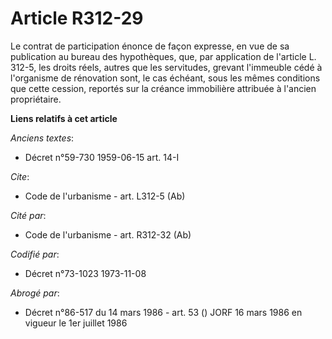 # Article R312-29

Le contrat de participation énonce de façon expresse, en vue de sa publication au bureau des hypothèques, que, par
application de l'article L. 312-5, les droits réels, autres que les servitudes, grevant l'immeuble cédé à l'organisme de
rénovation sont, le cas échéant, sous les mêmes conditions que cette cession, reportés sur la créance immobilière attribuée à
l'ancien propriétaire.

**Liens relatifs à cet article**

_Anciens textes_:

  - Décret n°59-730 1959-06-15 art. 14-I

_Cite_:

  - Code de l'urbanisme - art. L312-5 (Ab)

_Cité par_:

  - Code de l'urbanisme - art. R312-32 (Ab)

_Codifié par_:

  - Décret n°73-1023 1973-11-08

_Abrogé par_:

  - Décret n°86-517 du 14 mars 1986 - art. 53 () JORF 16 mars 1986 en vigueur le 1er juillet 1986
